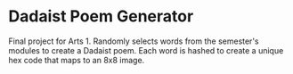 # Dadaist Poem Generator

Final project for Arts 1. Randomly selects words from the semester's modules to create a Dadaist poem. Each word is hashed to create a unique hex code that maps to an 8x8 image.
